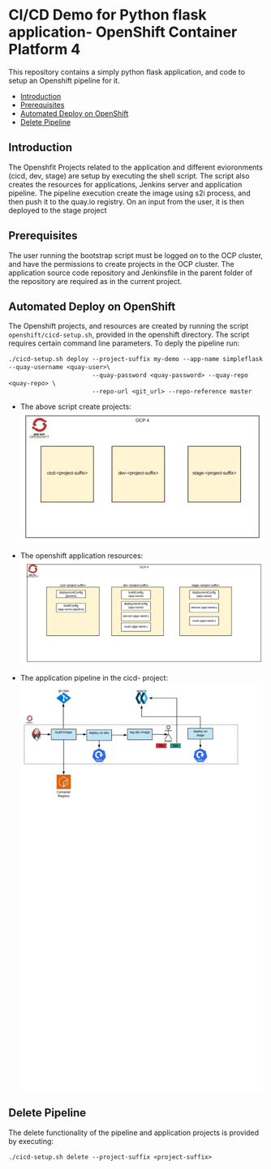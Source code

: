 # CI/CD Demo for Python flask application- OpenShift Container Platform 4

This repository contains a simply python flask application, and code to setup an Openshift pipeline for it. 
* [Introduction](#introduction)
* [Prerequisites](#prerequisites)
* [Automated Deploy on OpenShift](#automatic-deploy-on-openshift)
* [Delete Pipeline](#delete-pipeline)



## Introduction
The Openshfit Projects related to the application and different evioronments (cicd, dev, stage) are setup by executing the shell script. The script also creates the resources for applications, Jenkins server and application pipeline. The pipeline execution create the image using s2i process, and then push it to the quay.io registry. On an input from the user, it is then deployed to the stage project
## Prerequisites
The user running the bootstrap script must be logged on to the OCP cluster, and have the permissions to create projects in the OCP cluster. The application source code repository and Jenkinsfile in the parent folder of the repository are required as in the current project.

## Automated Deploy on OpenShift
The Openshift projects, and resources are created by running the script `openshift/cicd-setup.sh`, provided in the openshift directory. The script requires certain command line parameters.
To deply the pipeline run:
```
./cicd-setup.sh deploy --project-suffix my-demo --app-name simpleflask --quay-username <quay-user>\
                       --quay-password <quay-password> --quay-repo <quay-repo> \ 
                       --repo-url <git_url> --repo-reference master
```
* The above script create projects:
![](images/project-setup.svg?raw=true)
      

* The openshift application resources:
![](images/app-resources.svg?raw=true)

* The application pipeline in the cicd-<app-name> project:
![](images/application-pipeline.svg?raw=true)

## Delete Pipeline
The delete functionality of the pipeline and application projects is provided by executing:
```
./cicd-setup.sh delete --project-suffix <project-suffix>
```
